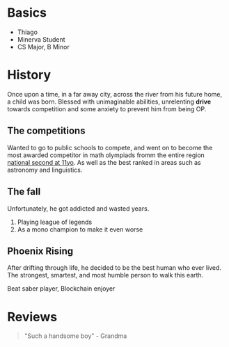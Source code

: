 # Basics

* Thiago
* Minerva Student
* CS Major, B Minor

# History

Once upon a time, in a far away city, across the river from his future home, a child was born. Blessed with unimaginable abilities, unrelenting **drive** towards competition and some anxiety to prevent him from being OP.

## The competitions

Wanted to go to public schools to compete, and went on to become the most awarded competitor in math olympiads fromm the entire region [national second at 11yo](http://premiacao.obmep.org.br/2011/verRelatorioPremiadosOuro.do.htm). As well as the best ranked in areas such as astronomy and linguistics.

## The fall

Unfortunately, he got addicted and wasted years.

1. Playing league of legends
2. As a mono champion to make it even worse

## Phoenix Rising

After drifting through life, he decided to be the best human who ever lived. The strongest, smartest, and most humble person to walk this earth.

Beat saber player, Blockchain enjoyer 

# Reviews

>"Such a handsome boy" - Grandma